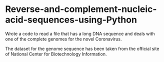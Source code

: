 # Reverse-and-complement-nucleic-acid-sequences-using-Python

Wrote a code to read a file that has a long DNA sequence and deals with one of the complete genomes for the novel Coronavirus.

The dataset for the genome sequence has been taken from the official site of National Center for Biotechnology Information.
